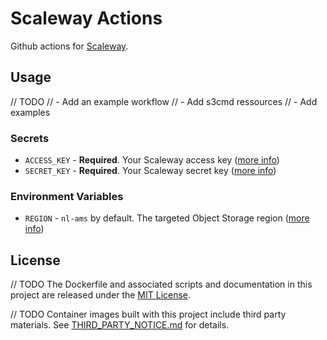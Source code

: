 # Scaleway Actions

Github actions for [Scaleway](https://www.scaleway.com).

## Usage

// TODO
// - Add an example workflow
// - Add s3cmd ressources
// - Add examples

### Secrets

* `ACCESS_KEY` - **Required**. Your Scaleway access key ([more info](https://www.scaleway.com/docs/generate-an-api-token))
* `SECRET_KEY` - **Required**. Your Scaleway secret key ([more info](https://www.scaleway.com/docs/generate-an-api-token))

### Environment Variables

* `REGION` - `nl-ams` by default. The targeted Object Storage region ([more info](https://www.scaleway.com/faq/object-storage/#-Is-Object-Storage-available-in-all-Availability-Zones))

## License

// TODO
The Dockerfile and associated scripts and documentation in this project are released under the [MIT License](LICENSE).

// TODO
Container images built with this project include third party materials. See [THIRD_PARTY_NOTICE.md](THIRD_PARTY_NOTICE.md) for details.
